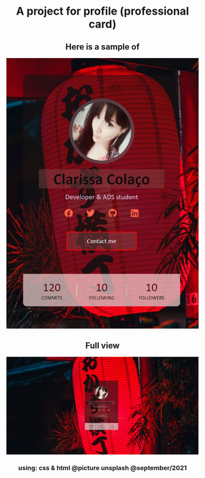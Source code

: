 <center>

# A project for profile (professional card)

## Here is a sample of
<img src="https://github.com/clarcolaco/card_model/blob/main/imgs/small.JPG?raw=true">


## Full view
<img src="https://github.com/clarcolaco/card_model/blob/main/imgs/view.JPG?raw=true" widht="400px">




### using: css & html @picture unsplash @september/2021
</center>